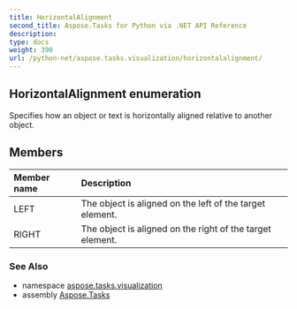 ```yaml
---
title: HorizontalAlignment
second_title: Aspose.Tasks for Python via .NET API Reference
description: 
type: docs
weight: 390
url: /python-net/aspose.tasks.visualization/horizontalalignment/
---
```


## HorizontalAlignment enumeration

Specifies how an object or text is horizontally aligned relative to another object.

## Members
| Member name | Description |
| :- | :- |
|LEFT|The object is aligned on the left of the target element.|
|RIGHT|The object is aligned on the right of the target element.|

### See Also

* namespace [aspose.tasks.visualization](/tasks/python-net/aspose.tasks.visualization/)
* assembly [Aspose.Tasks](/tasks/python-net/)

